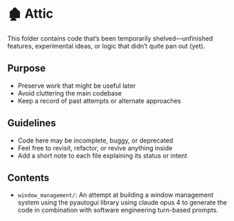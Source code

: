 # 🏚️ Attic

This folder contains code that’s been temporarily shelved—unfinished features, experimental ideas, or logic that didn’t quite pan out (yet).

## Purpose

- Preserve work that might be useful later
- Avoid cluttering the main codebase
- Keep a record of past attempts or alternate approaches

## Guidelines

- Code here may be incomplete, buggy, or deprecated
- Feel free to revisit, refactor, or revive anything inside
- Add a short note to each file explaining its status or intent

## Contents

- `window_management/`: An attempt at building a window management system using the pyautogui library using claude opus 4 to generate the code in combination with software engineering turn-based prompts.